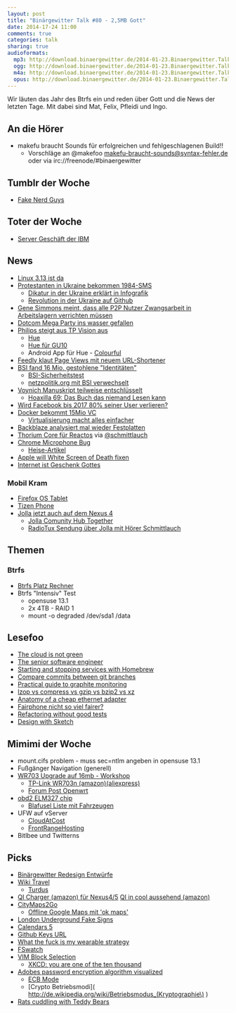 ```yaml
---
layout: post
title: "Binärgewitter Talk #80 - 2,5MB Gott"
date: 2014-17-24 11:00
comments: true
categories: talk
sharing: true
audioformats:
  mp3: http://download.binaergewitter.de/2014-01-23.Binaergewitter.Talk.80.mp3
  ogg: http://download.binaergewitter.de/2014-01-23.Binaergewitter.Talk.80.ogg
  m4a: http://download.binaergewitter.de/2014-01-23.Binaergewitter.Talk.80.m4a
  opus: http://download.binaergewitter.de/2014-01-23.Binaergewitter.Talk.80.opus
---
```

Wir läuten das Jahr des Btrfs ein und reden über Gott und die News der letzten Tage. Mit dabei sind Mat, Felix, Pfleidi und Ingo.

## An die Hörer

- makefu braucht Sounds für erfolgreichen und fehlgeschlagenen Build!!
  - Vorschläge an @makefoo makefu-braucht-sounds@syntax-fehler.de oder via irc://freenode/#binaergewitter

## Tumblr der Woche

- [Fake Nerd Guys]( http://fakenerdguys.tumblr.com/ )

## Toter der Woche

- [Server Geschäft der IBM]( http://dealbook.nytimes.com/2014/01/23/lenovo-buys-ibm-server-business-for-2-3-billion/ )

## News

- [Linux 3.13 ist da]( http://kernelnewbies.org/Linux_3.13 )
- [Protestanten in Ukraine bekommen 1984-SMS]( http://motherboard.vice.com/en_ca/blog/maybe-the-most-orwellian-text-message-ever-sent )
    * [Dikatur in der Ukraine erklärt in Infografik]( craphound.com/images/dictatorship-en.jpg )
    * [Revolution in der Ukraine auf Github]( https://github.com/fre5h/DoctrineEnumBundle/pull/12#issuecomment-33023169 )
- [Gene Simmons meint, dass alle P2P Nutzer Zwangsarbeit in Arbeitslagern verrichten müssen]( http://torrentfreak.com/gene-simmons-p2p-pioneers-should-have-been-forced-into-work-like-nazis-140117/ )
- [Dotcom Mega Party ins wasser gefallen](http://www.nzz.ch/aktuell/digital/kim-dotcom-feiert-sich-selbst-1.18225241 )
- [Philips steigt aus TP Vision aus]( http://www.newscenter.philips.com/main/standard/news/press/2014/20140120-Philips-to-transfer-remaining-30-percent-stake-in-television-joint-venture-TP-Vision-to-TPV.wpd#.UuDgLWSIXUZ )
    * [Hue]( http://www.meethue.com/ )
    * [Hue für GU10]( http://store.apple.com/de/product/HD394ZM/A/philips-hue-single-gu10-lampe?fnode=0001050701 )
    * Android App für Hue - [Colourful](https://play.google.com/store/apps/details?id=de.johanneslauber.android.hue )
- [Feedly klaut Page Views mit neuem URL-Shortener]( http://www.the-digital-reader.com/2014/01/18/feedly-found-new-way-steal-page-views-publishers/ )
- [BSI fand 16 Mio. gestohlene "Identitäten"]( https://www.bsi.bund.de/DE/Presse/Pressemitteilungen/Presse2014/Mailtest_21012014.html )
    * [BSI-Sicherheitstest]( https://www.sicherheitstest.bsi.de/ )
    * [netzpolitik.org mit BSI verwechselt]( https://netzpolitik.org/2014/sicherheitstest-bsi-de-wenn-die-dos-attacke-aus-der-eigenen-bevoelkerung-kommt/ )
- [Voynich Manuskript teilweise entschlüsselt]( http://www.digitaljournal.com/pr/1689897 )
    * [Hoaxilla 69: Das Buch das niemand Lesen kann]( http://www.hoaxilla.com/hoaxilla-59-das-buch-das-niemand-lesen-kann/ )
- [Wird Facebook bis 2017 80% seiner User verlieren?]( http://www.fastcompany.com/3025273/fast-feed/study-facebook-will-lose-80-of-its-users-by-2017 )
- [Docker bekommt 15Mio VC]( http://techcrunch.com/2014/01/21/docker-raises-15m-for-popular-open-source-platform-designed-for-developers-to-build-apps-in-the-cloud/ )
    * [Virtualisierung macht alles einfacher]( https://twitter.com/ranterle/status/426452118040764418 )
- [Backblaze analysiert mal wieder Festplatten]( http://blog.backblaze.com/2014/01/21/what-hard-drive-should-i-buy/ )
- [Thorium Core für Reactos]( http://www.pro-linux.de/news/1/20675/thorium-core-reactos-startet-kickstarter-kampagne.html ) via [@schmittlauch]( https://twitter.com/schmittlauch )
- [Chrome Microphone Bug]( http://bits.blogs.nytimes.com/2014/01/22/googles-chrome-browser-could-let-malicious-sites-listen-to-conversations/ )
    * [Heise-Artikel]( http://www.heise.de/security/meldung/Browser-Chrome-als-Abhoerzentrale-nutzbar-2094372.html )
- [Apple will White Screen of Death fixen]( http://arstechnica.com/apple/2014/01/apple-random-ios-7-crashes-to-be-remedied-in-upcoming-software-update/ )
- [Internet ist Geschenk Gottes]( http://www.zeit.de/gesellschaft/zeitgeschehen/2014-01/papst-internet-geschenk-gottes )


### Mobil Kram

- [Firefox OS Tablet](http://www.heise.de/open/meldung/Mozilla-stellt-erstes-Tablet-mit-Firefox-OS-vor-2088312.html )
- [Tizen Phone](http://www.areamobile.de/news/26258-zte-geek-mit-tizen-zum-mwc-2014 )
- [Jolla jetzt auch auf dem Nexus 4](http://www.mobilegeeks.de/video-zeigt-sailfish-os-auf-dem-google-nexus-4/ )
    * [Jolla Comunity Hub Together]( https://together.jolla.com )
    * [RadioTux Sendung über Jolla mit Hörer Schmittlauch](http://www.radiotux.de/index.php?/archives/7979-RadioTux-Sendung-Dezember-2013.html )

## Themen

### Btrfs

- [Btrfs Platz Rechner](http://carfax.org.uk/btrfs-usage/index.html )
- Btrfs "Intensiv" Test
    * opensuse 13.1
    * 2x 4TB - RAID 1
    * mount -o degraded /dev/sda1 /data

## Lesefoo

- [The cloud is not green]( http://recode.net/2014/01/22/the-cloud-is-not-green/ )
- [The senior software engineer]( http://theseniorsoftwareengineer.com/ )
- [Starting and stopping services with Homebrew]( http://robots.thoughtbot.com/starting-and-stopping-background-services-with-homebrew )
- [Compare commits between git branches]( http://robots.thoughtbot.com/compare-commits-between-git-branches )
- [Practical guide to graphite monitoring]( http://matt.aimonetti.net/posts/2013/06/26/practical-guide-to-graphite-monitoring/ )
- [lzop vs compress vs gzip vs bzip2 vs xz]( http://stephane.lesimple.fr/blog/2010-07-20/lzop-vs-compress-vs-gzip-vs-bzip2-vs-lzma-vs-lzma2xz-benchmark-reloaded.html )
- [Anatomy of a cheap ethernet adapter]( http://projectgus.com/2013/03/anatomy-of-a-cheap-usb-ethernet-adapter/ )
- [Fairphone nicht so viel fairer?]( http://www.macmark.de/blog/osx_blog_2013-12-a.php )
- [Refactoring without good tests]( http://blog.codeclimate.com/blog/2013/12/05/refactoring-without-good-tests/ )
- [Design with Sketch]( https://medium.com/design-with-sketch/92608a88c103 )


## Mimimi der Woche

- mount.cifs problem - muss sec=ntlm angeben in opensuse 13.1
- Fußgänger Navigation (generell)
- [WR703 Upgrade auf 16mb - Workshop]( http://shackspace.de/?p=4479 )
   * [TP-Link WR703n (amazon)]( http://www.amazon.de/TP-Link-TL-WR703N-802-11n-Wireless-Router/dp/B008UNA6FS?tag=krebsco21 )[(aliexpress)]( http://www.aliexpress.com/item/Portable-Mini-TP-LINK-TL-WR703N-150M-Wireless-3G-Router-WR703N/1614460431.html )
   * [Forum Post Openwrt]( https://forum.openwrt.org/viewtopic.php?id=41449 )
- [obd2 ELM327 chip]( http://www.amazon.de/gp/product/B00ALQE360/ref=as_li_ss_tl?ie=UTF8&camp=1638&creative=19454&creativeASIN=B00ALQE360&linkCode=as2&tag=trektrip )
    * [Blafusel Liste mit Fahrzeugen]( http://www.blafusel.de/obd/obd2_scanned.php )
- UFW auf vServer
   * [CloudAtCost]( http://cloudatcost.com/ )
   * [FrontRangeHosting]( https://www.frontrangehosting.com/hb/index.php/cart/cloud-servers/&step=0 )
- Bitlbee und Twitterns

## Picks

- [Binärgewitter Redesign Entwürfe]( https://www.dropbox.com/sh/n4904hvxsg4hfou/Csgzb4RZeS )
- [Wiki Travel]( http://wikitravel.org/de/Hauptseite )
    * [Turdus]( https://itunes.apple.com/de/app/turdus-offline-wikitravel/id590503295?l=en&mt=8 )
- [QI Charger (amazon) für Nexus4/5]( http://www.amazon.de/dp/B00FEAGVWM/?tag=krebsco-21 ) [QI in cool aussehend (amazon)]( http://www.amazon.de/dp/B00H2FPIH6/?tag=krebsco-21 )
- [CityMaps2Go]( https://itunes.apple.com/de/app/city-maps-2go-pro-offline/id327783342?l=en&mt=8 )
   * [Offline Google Maps mit 'ok maps']( http://www.iphone-ticker.de/ok-google-maps-so-lassen-sich-kartenausschnitte-auf-dem-iphone-speichern-50620/ )
- [London Underground Fake Signs]( http://prosign.tumblr.com/post/33766157596/someone-has-made-fake-london-underground-signs-and )
- [Calendars 5]( http://readdle.com/products/calendars5/ )
- [Github Keys URL]( https://github.com/pfleidi.keys )
- [What the fuck is my wearable strategy]( http://whatthefuckismywearablestrategy.com/ )
- [FSwatch]( https://github.com/alandipert/fswatch )
- [VIM Block Selection]( http://stackoverflow.com/questions/1676632/whats-a-quick-way-to-comment-uncomment-lines-in-vim )
  * [XKCD: you are one of the ten thousand]( http://xkcd.com/1053/ )
- [Adobes password encryption algorithm visualized]( https://twitter.com/angealbertini/status/425752569617461248 )
    * [ECB Mode]( http://de.wikipedia.org/wiki/Electronic_Code_Book_Mode )
    * [Crypto Betriebsmodi]( http://de.wikipedia.org/wiki/Betriebsmodus_(Kryptographie\) )
- [Rats cuddling with Teddy Bears]( http://distractify.com/fun/rats-cuddling-with-teddy-bears/ )

